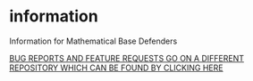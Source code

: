 # information
Information for Mathematical Base Defenders

[BUG REPORTS AND FEATURE REQUESTS GO ON A DIFFERENT REPOSITORY WHICH CAN BE FOUND BY CLICKING HERE](https://github.com/mathematicalbasedefenders.com/issuetracker)
